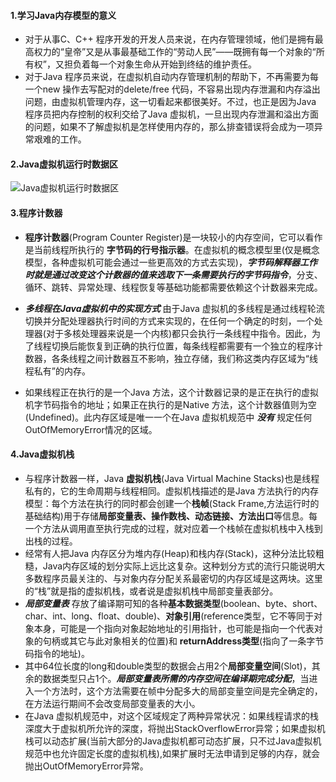 #### 1.学习Java内存模型的意义
+ 对于从事C、C++ 程序开发的开发人员来说，在内存管理领域，他们是拥有最高权力的“皇帝”又是从事最基础工作的“劳动人民”——既拥有每一个对象的“所有权”，又担负着每一个对象生命从开始到终结的维护责任。
+ 对于Java 程序员来说，在虚拟机自动内存管理机制的帮助下，不再需要为每一个new 操作去写配对的delete/free 代码，不容易出现内存泄漏和内存溢出问题，由虚拟机管理内存，这一切看起来都很美好。不过，也正是因为Java 程序员把内存控制的权利交给了Java 虚拟机，一旦出现内存泄漏和溢出方面的问题，如果不了解虚拟机是怎样使用内存的，那么排查错误将会成为一项异常艰难的工作。

#### 2.Java虚拟机运行时数据区
![Java虚拟机运行时数据区](https://github.com/Terence-Yan/javaStudy/blob/master/Pictures/J_Momery.png)

#### 3.程序计数器
+ **程序计数器**(Program Counter Register)是一块较小的内存空间，它可以看作是当前线程所执行的 **字节码的行号指示器**。在虚拟机的概念模型里(仅是概念模型，各种虚拟机可能会通过一些更高效的方式去实现)，***字节码解释器工作时就是通过改变这个计数器的值来选取下一条需要执行的字节码指令***，分支、循环、跳转、异常处理、线程恢复等基础功能都需要依赖这个计数器来完成。

+ ***多线程在Java虚拟机中的实现方式*** 
由于Java 虚拟机的多线程是通过线程轮流切换并分配处理器执行时间的方式来实现的，在任何一个确定的时刻，一个处理器(对于多核处理器来说是一个内核)都只会执行一条线程中指令。因此，为了线程切换后能恢复到正确的执行位置，每条线程都需要有一个独立的程序计数器，各条线程之间计数器互不影响，独立存储，我们称这类内存区域为“线程私有”的内存。

+ 如果线程正在执行的是一个Java 方法，这个计数器记录的是正在执行的虚拟机字节码指令的地址；如果正在执行的是Native 方法，这个计数器值则为空(Undefined)。此内存区域是唯一一个在Java 虚拟机规范中 ***没有*** 规定任何OutOfMemoryError情况的区域。

#### 4.Java虚拟机栈
+ 与程序计数器一样，Java **虚拟机栈**(Java Virtual Machine Stacks)也是线程私有的，它的生命周期与线程相同。虚拟机栈描述的是Java 方法执行的内存模型：每个方法在执行的同时都会创建一个**栈帧**(Stack Frame,方法运行时的基础结构)用于存储**局部变量表、操作数栈、动态链接、方法出口**等信息。每一个方法从调用直至执行完成的过程，就对应着一个栈帧在虚拟机栈中入栈到出栈的过程。
+ 经常有人把Java 内存区分为堆内存(Heap)和栈内存(Stack)，这种分法比较粗糙，Java内存区域的划分实际上远比这复杂。这种划分方式的流行只能说明大多数程序员最关注的、与对象内存分配关系最密切的内存区域是这两块。这里的“栈”就是指的虚拟机栈，或者说是虚拟机栈中局部变量表部分。
+ ***局部变量表*** 存放了编译期可知的各种**基本数据类型**(boolean、byte、short、char、int、long、float、double)、**对象引用**(reference类型，它不等同于对象本身，可能是一个指向对象起始地址的引用指针，也可能是指向一个代表对象的句柄或其它与此对象相关的位置)和 **returnAddress类型**(指向了一条字节码指令的地址)。
+ 其中64位长度的long和double类型的数据会占用2个**局部变量空间**(Slot)，其余的数据类型只占1个。***局部变量表所需的内存空间在编译期完成分配***，当进入一个方法时，这个方法需要在帧中分配多大的局部变量空间是完全确定的，在方法运行期间不会改变局部变量表的大小。
+ 在Java 虚拟机规范中，对这个区域规定了两种异常状况：如果线程请求的栈深度大于虚拟机所允许的深度，将抛出StackOverflowError异常；如果虚拟机栈可以动态扩展(当前大部分的Java虚拟机都可动态扩展，只不过Java虚拟机规范中也允许固定长度的虚拟机栈),如果扩展时无法申请到足够的内存，就会抛出OutOfMemoryError异常。


